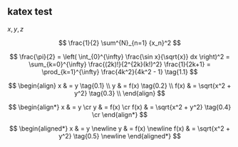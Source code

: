 ## katex test

$x, y, z$

$$
\frac{1}{2} \sum^{N}_{n=1} {x_n}^2
$$

$$
  \frac{\pi}{2} =
  \left( \int_{0}^{\infty} \frac{\sin x}{\sqrt{x}} dx \right)^2 =
  \sum_{k=0}^{\infty} \frac{(2k)!}{2^{2k}(k!)^2} \frac{1}{2k+1} =
  \prod_{k=1}^{\infty} \frac{4k^2}{4k^2 - 1} \tag{1.1}
$$

$$
\begin{align}
  x & = y \tag{0.1} \\
  y & = f(x) \tag{0.2} \\
  f(x) & = \sqrt{x^2 + y^2} \tag{0.3} \\
\end{align}
$$

$$
\begin{align*}
  x & = y \cr
  y & = f(x) \cr
  f(x) & = \sqrt{x^2 + y^2} \tag{0.4} \cr
\end{align*}
$$

$$
\begin{aligned*}
  x & = y \newline
  y & = f(x) \newline
  f(x) & = \sqrt{x^2 + y^2} \tag{0.5} \newline
\end{aligned*}
$$
